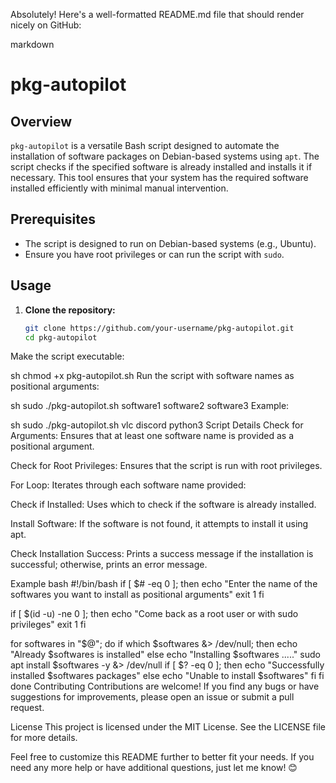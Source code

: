 Absolutely! Here's a well-formatted README.md file that should render nicely on GitHub:

markdown
# pkg-autopilot

## Overview
`pkg-autopilot` is a versatile Bash script designed to automate the installation of software packages on Debian-based systems using `apt`. The script checks if the specified software is already installed and installs it if necessary. This tool ensures that your system has the required software installed efficiently with minimal manual intervention.

## Prerequisites
- The script is designed to run on Debian-based systems (e.g., Ubuntu).
- Ensure you have root privileges or can run the script with `sudo`.

## Usage
1. **Clone the repository:**
   ```sh
   git clone https://github.com/your-username/pkg-autopilot.git
   cd pkg-autopilot
Make the script executable:

sh
chmod +x pkg-autopilot.sh
Run the script with software names as positional arguments:

sh
sudo ./pkg-autopilot.sh software1 software2 software3
Example:

sh
sudo ./pkg-autopilot.sh vlc discord python3
Script Details
Check for Arguments: Ensures that at least one software name is provided as a positional argument.

Check for Root Privileges: Ensures that the script is run with root privileges.

For Loop: Iterates through each software name provided:

Check if Installed: Uses which to check if the software is already installed.

Install Software: If the software is not found, it attempts to install it using apt.

Check Installation Success: Prints a success message if the installation is successful; otherwise, prints an error message.

Example
bash
#!/bin/bash
if [ $# -eq 0 ]; then
    echo "Enter the name of the softwares you want to install as positional arguments"
    exit 1
fi

if [ $(id -u) -ne 0 ]; then
    echo "Come back as a root user or with sudo privileges"
    exit 1
fi

for softwares in "$@"; do
    if which $softwares &> /dev/null; then
        echo "Already $softwares is installed"
    else
        echo "Installing $softwares ....."
        sudo apt install $softwares -y &> /dev/null
        if [ $? -eq 0 ]; then
            echo "Successfully installed $softwares packages"
        else
            echo "Unable to install $softwares"
        fi
    fi
done
Contributing
Contributions are welcome! If you find any bugs or have suggestions for improvements, please open an issue or submit a pull request.

License
This project is licensed under the MIT License. See the LICENSE file for more details.


Feel free to customize this README further to better fit your needs. If you need any more help or have additional questions, just let me know! 😊
